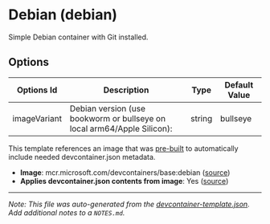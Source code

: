 
# Debian (debian)

Simple Debian container with Git installed.

## Options

| Options Id | Description | Type | Default Value |
|-----|-----|-----|-----|
| imageVariant | Debian version (use bookworm or bullseye on local arm64/Apple Silicon): | string | bullseye |

This template references an image that was [pre-built](https://containers.dev/implementors/reference/#prebuilding) to automatically include needed devcontainer.json metadata.

* **Image**: mcr.microsoft.com/devcontainers/base:debian ([source](https://github.com/devcontainers/images/tree/main/src/base-debian))
* **Applies devcontainer.json contents from image**: Yes ([source](https://github.com/devcontainers/images/blob/main/src/base-debian/.devcontainer/devcontainer.json))


---

_Note: This file was auto-generated from the [devcontainer-template.json](https://github.com/bolin1212/templates/blob/main/src/debian/devcontainer-template.json).  Add additional notes to a `NOTES.md`._
